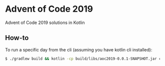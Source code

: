 # Advent of Code 2019
Advent of Code 2019 solutions in Kotlin

## How-to
To run a specific day from the cli (assuming you have kotlin cli installed):
```bash
$ ./gradlew build && kotlin -cp build/libs/aoc2019-0.0.1-SNAPSHOT.jar com.github.rileymichael.aoc2019.day1.Day01Kt
```
